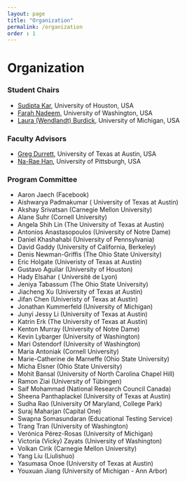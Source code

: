 ```yaml
---
layout: page
title: "Organization"
permalink: /organization
order : 1
---
```

# Organization

### Student Chairs
- [Sudipta Kar](http://sudiptakar.info), University of Houston, USA
- [Farah Nadeem](https://sites.google.com/site/nadeemf0755/home), University of Washington, USA
- [Laura (Wendlandt) Burdick](http://wendlandt.github.io), University of Michigan, USA

### Faculty Advisors 
- [Greg Durrett](http://www.cs.utexas.edu/~gdurrett), University of Texas at Austin, USA
- [Na-Rae Han](http://www.pitt.edu/~naraehan), University of Pittsburgh, USA

### Program Committee
- Aaron Jaech (Facebook)
- Aishwarya Padmakumar ( University of Texas at Austin)
- Akshay Srivatsan (Carnegie Mellon University)
- Alane Suhr (Cornell University)
- Angela Shih Lin (The University of Texas at Austin)
- Antonios Anastasopoulos (University of Notre Dame)
- Daniel Khashahabi (University of Pennsylvania)
- David Gaddy (University of California, Berkeley)
- Denis Newman-Griffis (The Ohio State University)
- Eric Holgate (Univeristy of Texas at Austin)
- Gustavo Aguilar (University of Houston)
- Hady Elsahar ( Université de Lyon)
- Jeniya Tabassum (The Ohio State University)
- Jiacheng Xu (University of Texas at Austin)
- Jifan Chen (Univeristy of Texas at Austin)
- Jonathan Kummerfeld (University of Michigan)
- Junyi Jessy Li (University of Texas at Austin)
- Katrin Erk (The University of Texas at Austin)
- Kenton Murray (University of Notre Dame)
- Kevin Lybarger (University of Washington)
- Mari Ostendorf (University of Washington)
- Maria Antoniak (Cornell University)
- Marie-Catherine de Marneffe (Ohio State University)
- Micha Elsner (Ohio State University)
- Mohit Bansal (University of North Carolina Chapel Hill)
- Ramon Ziai (University of Tübingen)
- Saif Mohammad (National Research Council Canada)
- Sheena Panthaplackel (University of Texas at Austin)
- Sudha Rao (University Of Maryland, College Park)
- Suraj Maharjan (Capital One)
- Swapna Somasundaran (Educational Testing Service)
- Trang Tran (University of Washington)
- Verónica Pérez-Rosas (University of Michigan)
- Victoria (Vicky) Zayats (University of Washington)
- Volkan Cirik (Carnegie Mellon University)
- Yang Liu (Liulishuo)
- Yasumasa Onoe (University of Texas at Austin)
- Youxuan Jiang (University of Michigan - Ann Arbor)